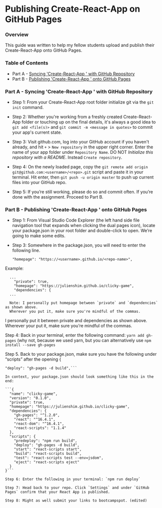 # Publishing Create-React-App on GitHub Pages

### Overview

This guide was written to help my fellow students upload and publish their Create-React-App onto GitHub Pages.

### Table of Contents

- Part A - [Syncing 'Create-React-App <App Name>' with GitHub Repository](#part-one)
- Part B - [Publishing 'Create-React-App <App Name>' onto GitHub Pages](#part-two)

### Part A - <a name="part-one"></a>Syncing 'Create-React-App <App Name>' with GitHub Repository

- Step 1: From your Create-React-App root folder initialize git via the `git init` command.

- Step 2: Whether you're working from a freshly created Create-React-App folder or touching up on the final details, it's always a good idea to `git add <file(s)>` and `git commit -m <message in quotes>` to commit your app's current state.

- Step 3: Visit github.com, log into your GitHub account if you haven't already, and hit `+` > `New repository` in the upper right corner. Enter the name of your app folder under `Repository Name`. DO NOT _Initialize this repository with a README_. Instead `Create repository`.

- Step 4: On the newly loaded page, copy the `git remote add origin git@github.com:<username>/<repo>.git` script and paste it in your terminal. Hit enter, then `git push -u origin master` to push up current files into your GitHub repo.

- Step 5: If you’re still working, please do so and commit often. If you’re done with the assignment. Proceed to Part B.

### Part B - <a name="part-two"></a>Publishing 'Create-React-App <App Name>' onto GitHub Pages

- Step 1: From Visual Studio Code Explorer (the left hand side file navigation tool that expands when clicking the dual pages icon), locate your package.json in your root folder and double-click to open. We’re going to make some edits.

- Step 3: Somewhere in the package.json, you will need to enter the following line.

  ```"homepage": "https://<username>.github.io/<repo-name>",```

Example:

```
  ...
    "private": true,
    "homepage": "https://julienshim.github.io/clicky-game",
    "dependencies": {
  ...

  Note: I personally put homepage between `private` and `dependencies` as shown above. 
  Wherever you put it, make sure you're mindful of the commas.
```

I personally put it between private and dependencies as shown above. Wherever your put it, make sure you’re mindful of the commas.

Step 4: Back in your terminal, enter the following command: `yarn add gh-pages` (why not, because we used yarn, but you can alternatively use `npm install --save gh-pages`

Step 5. Back to your package.json, make sure you have the following under “scripts” after the opening {

```"predeploy": "npm run build",
"deploy": "gh-pages -d build",```

In context, your package.json should look something like this in the end:

```{
  "name": "clicky-game",
  "version": "0.1.0",
  "private": true,
  "homepage": "https://julienshim.github.io/clicky-game",
  "dependencies": {
    "gh-pages": "^1.2.0",
    "react": "^16.4.1",
    "react-dom": "^16.4.1",
    "react-scripts": "1.1.4"
  },
  "scripts": {
    "predeploy": "npm run build",
    "deploy": "gh-pages -d build",
    "start": "react-scripts start",
    "build": "react-scripts build",
    "test": "react-scripts test --env=jsdom",
    "eject": "react-scripts eject"
  }
}```

Step 6: Enter the following in your terminal: `npm run deploy`

Step 7: Head back to your repo. Click `Settings` and under `GitHub Pages` confirm that your React App is published.

Step 8: Might as well submit your links to bootcampspot. (edited)